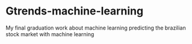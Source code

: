# Gtrends-machine-learning
My final graduation work about machine learning predicting the brazilian stock market with machine learning

